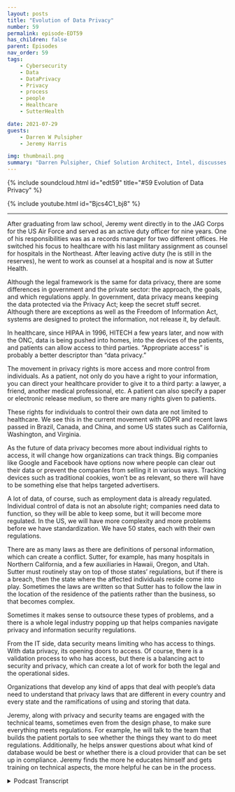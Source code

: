 ```yaml
---
layout: posts
title: "Evolution of Data Privacy"
number: 59
permalink: episode-EDT59
has_children: false
parent: Episodes
nav_order: 59
tags:
    - Cybersecurity
    - Data
    - DataPrivacy
    - Privacy
    - process
    - people
    - Healthcare
    - SutterHealth

date: 2021-07-29
guests:
    - Darren W Pulsipher
    - Jeremy Harris

img: thumbnail.png
summary: "Darren Pulsipher, Chief Solution Architect, Intel, discusses what data privacy really means and its future direction with Jeremy Harris, Assistant General Counsel – Privacy/Information Security, at Sutter Health."
---
```


{% include soundcloud.html id="edt59" title="#59 Evolution of Data Privacy" %}

{% include youtube.html id="Bjcs4C1_bj8" %}

---

After graduating from law school, Jeremy went directly in to the JAG Corps for the US Air Force and served as an active duty officer for nine years. One of his responsibilities was as a records manager for two different offices. He switched his focus to healthcare with his last military assignment as counsel for hospitals in the Northeast. After leaving active duty (he is still in the reserves), he went to work as counsel at a hospital and is now at Sutter Health.

Although the legal framework is the same for data privacy, there are some differences in government and the private sector: the approach, the goals, and which regulations apply. In government, data privacy means keeping the data protected via the Privacy Act; keep the secret stuff secret. Although there are exceptions as well as the Freedom of Information Act, systems are designed to protect the information, not release it, by default.

In healthcare, since HIPAA in 1996, HITECH a few years later, and now with the ONC, data is being pushed into homes, into the devices of the patients, and patients can allow access to third parties. “Appropriate access” is probably a better descriptor than “data privacy.”

The movement in privacy rights is more access and more control from individuals. As a patient, not only do you have a right to your information, you can direct your healthcare provider to give it to a third party: a lawyer, a friend, another medical professional, etc. A patient can also specify a paper or electronic release medium, so there are many rights given to patients.

These rights for individuals to control their own data are not limited to healthcare. We see this in the current movement with GDPR and recent laws passed in Brazil, Canada, and China, and some US states such as California, Washington, and Virginia.

As the future of data privacy becomes more about individual rights to access, it will change how organizations can track things. Big companies like Google and Facebook have options now where people can clear out their data or prevent the companies from selling it in various ways. Tracking devices such as traditional cookies, won’t be as relevant, so there will have to be something else that helps targeted advertisers.

A lot of data, of course, such as employment data is already regulated. Individual control of data is not an absolute right; companies need data to function, so they will be able to keep some, but it will become more regulated. In the US, we will have more complexity and more problems before we have standardization. We have 50 states, each with their own regulations.

There are as many laws as there are definitions of personal information, which can create a conflict. Sutter, for example, has many hospitals in Northern California, and a few auxiliaries in Hawaii, Oregon, and Utah. Sutter must routinely stay on top of those states’ regulations, but if there is a breach, then the state where the affected individuals reside come into play. Sometimes the laws are written so that Sutter has to follow the law in the location of the residence of the patients rather than the business, so that becomes complex.

Sometimes it makes sense to outsource these types of problems, and a there is a whole legal industry popping up that helps companies navigate privacy and information security regulations.

From the IT side, data security means limiting who has access to things. With data privacy, its opening doors to access. Of course, there is a validation process to who has access, but there is a balancing act to security and privacy, which can create a lot of work for both the legal and the operational sides.

Organizations that develop any kind of apps that deal with people’s data need to understand that privacy laws that are different in every country and every state and the ramifications of using and storing that data.

Jeremy, along with privacy and security teams are engaged with the technical teams, sometimes even from the design phase, to make sure everything meets regulations. For example, he will talk to the team that builds the patient portals to see whether the things they want to do meet regulations. Additionally, he helps answer questions about what kind of database would be best or whether there is a cloud provider that can be set up in compliance. Jeremy finds the more he educates himself and gets training on technical aspects, the more helpful he can be in the process. 




<details>
<summary> Podcast Transcript </summary>

<p></p>

</details>
